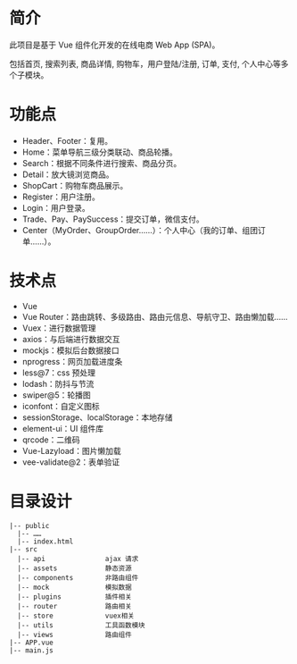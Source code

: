 # 简介
此项目是基于 Vue 组件化开发的在线电商 Web App (SPA)。

包括首页, 搜索列表, 商品详情, 购物车，用户登陆/注册, 订单, 支付, 个人中心等多个子模块。

# 功能点
- Header、Footer：复用。
- Home：菜单导航三级分类联动、商品轮播。
- Search：根据不同条件进行搜索、商品分页。
- Detail：放大镜浏览商品。
- ShopCart：购物车商品展示。
- Register：用户注册。
- Login：用户登录。
- Trade、Pay、PaySuccess：提交订单，微信支付。
- Center（MyOrder、GroupOrder……）：个人中心（我的订单、组团订单……）。
# 技术点
- Vue
- Vue Router：路由跳转、多级路由、路由元信息、导航守卫、路由懒加载……
- Vuex：进行数据管理
- axios：与后端进行数据交互
- mockjs：模拟后台数据接口
- nprogress：网页加载进度条
- less@7：css 预处理
- lodash：防抖与节流
- swiper@5：轮播图
- iconfont：自定义图标
- sessionStorage、localStorage：本地存储
- element-ui：UI 组件库
- qrcode：二维码
- Vue-Lazyload：图片懒加载
- vee-validate@2：表单验证
# 目录设计
```
|-- public
  |-- ……
  |-- index.html
|-- src
  |-- api               ajax 请求
  |-- assets            静态资源
  |-- components        非路由组件
  |-- mock              模拟数据
  |-- plugins           插件相关
  |-- router            路由相关
  |-- store             vuex相关
  |-- utils             工具函数模块
  |-- views             路由组件
|-- APP.vue
|-- main.js
```
